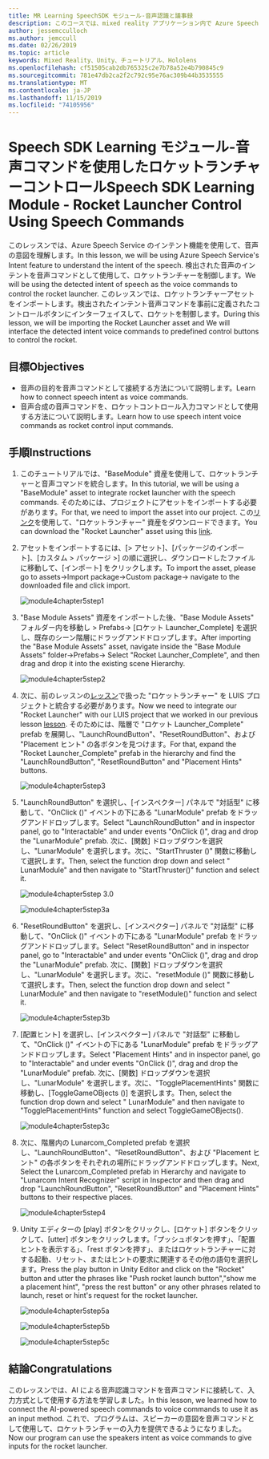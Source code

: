 ```yaml
---
title: MR Learning SpeechSDK モジュール-音声認識と議事録
description: このコースでは、mixed reality アプリケーション内で Azure Speech SDK を実装する方法について説明します。
author: jessemcculloch
ms.author: jemccull
ms.date: 02/26/2019
ms.topic: article
keywords: Mixed Reality、Unity、チュートリアル、Hololens
ms.openlocfilehash: cf51505cab2db765325c2e7b78a52e4b790845c9
ms.sourcegitcommit: 781e47db2ca2f2c792c95e76ac309b44b3535555
ms.translationtype: MT
ms.contentlocale: ja-JP
ms.lasthandoff: 11/15/2019
ms.locfileid: "74105956"
---
```

# <a name="speech-sdk-learning-module---rocket-launcher-control-using-speech-commands"></a><span data-ttu-id="1e1f2-104">Speech SDK Learning モジュール-音声コマンドを使用したロケットランチャーコントロール</span><span class="sxs-lookup"><span data-stu-id="1e1f2-104">Speech SDK Learning Module - Rocket Launcher Control Using Speech Commands</span></span>

<span data-ttu-id="1e1f2-105">このレッスンでは、Azure Speech Service のインテント機能を使用して、音声の意図を理解します。</span><span class="sxs-lookup"><span data-stu-id="1e1f2-105">In this lesson, we will be using Azure Speech Service's Intent feature to understand the intent of the speech.</span></span> <span data-ttu-id="1e1f2-106">検出された音声のインテントを音声コマンドとして使用して、ロケットランチャーを制御します。</span><span class="sxs-lookup"><span data-stu-id="1e1f2-106">We will be using the detected intent of speech as the voice commands to control the rocket launcher.</span></span> <span data-ttu-id="1e1f2-107">このレッスンでは、ロケットランチャーアセットをインポートします。検出されたインテント音声コマンドを事前に定義されたコントロールボタンにインターフェイスして、ロケットを制御します。</span><span class="sxs-lookup"><span data-stu-id="1e1f2-107">During this lesson, we will be importing the Rocket Launcher asset and We will interface the detected intent voice commands to predefined control buttons to control the rocket.</span></span>

## <a name="objectives"></a><span data-ttu-id="1e1f2-108">目標</span><span class="sxs-lookup"><span data-stu-id="1e1f2-108">Objectives</span></span>

- <span data-ttu-id="1e1f2-109">音声の目的を音声コマンドとして接続する方法について説明します。</span><span class="sxs-lookup"><span data-stu-id="1e1f2-109">Learn how to connect speech intent as voice commands.</span></span>
- <span data-ttu-id="1e1f2-110">音声合成の音声コマンドを、ロケットコントロール入力コマンドとして使用する方法について説明します。</span><span class="sxs-lookup"><span data-stu-id="1e1f2-110">Learn how to use speech intent voice commands as rocket control input commands.</span></span>

## <a name="instructions"></a><span data-ttu-id="1e1f2-111">手順</span><span class="sxs-lookup"><span data-stu-id="1e1f2-111">Instructions</span></span>

1. <span data-ttu-id="1e1f2-112">このチュートリアルでは、"BaseModule" 資産を使用して、ロケットランチャーと音声コマンドを統合します。</span><span class="sxs-lookup"><span data-stu-id="1e1f2-112">In this tutorial, we will be using a "BaseModule" asset to integrate rocket launcher with the speech commands.</span></span> <span data-ttu-id="1e1f2-113">そのためには、プロジェクトにアセットをインポートする必要があります。</span><span class="sxs-lookup"><span data-stu-id="1e1f2-113">For that, we need to import the asset into our project.</span></span> <span data-ttu-id="1e1f2-114">この[リンク](https://github.com/microsoft/MixedRealityLearning/releases/download/getting-started-v2.1.0.0/Unity.HoloLens2.GettingStarted.Tutorials.Asset.2.1.0.0.unitypackage)を使用して、"ロケットランチャー" 資産をダウンロードできます。</span><span class="sxs-lookup"><span data-stu-id="1e1f2-114">You can download the "Rocket Launcher" asset using this [link](https://github.com/microsoft/MixedRealityLearning/releases/download/getting-started-v2.1.0.0/Unity.HoloLens2.GettingStarted.Tutorials.Asset.2.1.0.0.unitypackage).</span></span>

2. <span data-ttu-id="1e1f2-115">アセットをインポートするには、[> アセット]、[パッケージのインポート]、[カスタム > パッケージ >] の順に選択し、ダウンロードしたファイルに移動して、[インポート] をクリックします。</span><span class="sxs-lookup"><span data-stu-id="1e1f2-115">To import the asset, please go to assets->Import package->Custom package-> navigate to the downloaded file and click import.</span></span>

    ![module4chapter5step1](images/module4chapter5step1.PNG)

3. <span data-ttu-id="1e1f2-117">"Base Module Assets" 資産をインポートした後、"Base Module Assets" フォルダー内を移動し > Prefabs-> [ロケット Launcher_Complete] を選択し、既存のシーン階層にドラッグアンドドロップします。</span><span class="sxs-lookup"><span data-stu-id="1e1f2-117">After importing the  "Base Module Assets" asset, navigate inside the "Base Module Assets" folder->Prefabs-> Select "Rocket Launcher_Complete", and then drag and drop it into the existing scene Hierarchy.</span></span>

    ![module4chapter5step2](images/module4chapter5step2.PNG)

4. <span data-ttu-id="1e1f2-119">次に、前のレッスンの[レッスン](mrlearning-speechSDK-ch4.md)で扱った "ロケットランチャー" を LUIS プロジェクトと統合する必要があります。</span><span class="sxs-lookup"><span data-stu-id="1e1f2-119">Now we need to integrate our "Rocket Launcher" with our LUIS project that we worked in our previous lesson [lesson](mrlearning-speechSDK-ch4.md).</span></span> <span data-ttu-id="1e1f2-120">そのためには、階層で "ロケット Launcher_Complete" prefab を展開し、"LaunchRoundButton"、"ResetRoundButton"、および "Placement ヒント" の各ボタンを見つけます。</span><span class="sxs-lookup"><span data-stu-id="1e1f2-120">For that, expand the "Rocket Launcher_Complete" prefab in the hierarchy and find the "LaunchRoundButton", "ResetRoundButton" and "Placement Hints" buttons.</span></span>

    ![module4chapter5step3](images/module4chapter5step3.PNG)

5. <span data-ttu-id="1e1f2-122">"LaunchRoundButton" を選択し、[インスペクター] パネルで "対話型" に移動して、"OnClick ()" イベントの下にある "LunarModule" prefab をドラッグアンドドロップします。</span><span class="sxs-lookup"><span data-stu-id="1e1f2-122">Select "LaunchRoundButton" and in inspector panel, go to "Interactable" and under events "OnClick ()", drag and drop the "LunarModule" prefab.</span></span> <span data-ttu-id="1e1f2-123">次に、[関数] ドロップダウンを選択し、"LunarModule" を選択します。次に、"StartThruster ()" 関数に移動して選択します。</span><span class="sxs-lookup"><span data-stu-id="1e1f2-123">Then, select the function drop down and select " LunarModule" and then navigate to "StartThruster()" function and select it.</span></span>

    ![module4chapter5step 3.0](images/module4chapter5step3.0.PNG)

    ![module4chapter5step3a](images/module4chapter5step3a.PNG)

6. <span data-ttu-id="1e1f2-126">"ResetRoundButton" を選択し、[インスペクター] パネルで "対話型" に移動して、"OnClick ()" イベントの下にある "LunarModule" prefab をドラッグアンドドロップします。</span><span class="sxs-lookup"><span data-stu-id="1e1f2-126">Select "ResetRoundButton" and in inspector panel, go to "Interactable" and under events "OnClick ()", drag and drop the "LunarModule" prefab.</span></span> <span data-ttu-id="1e1f2-127">次に、[関数] ドロップダウンを選択し、"LunarModule" を選択します。次に、"resetModule ()" 関数に移動して選択します。</span><span class="sxs-lookup"><span data-stu-id="1e1f2-127">Then, select the function drop down and select " LunarModule" and then navigate to "resetModule()" function and select it.</span></span>

    ![module4chapter5step3b](images/module4chapter5step3b.PNG)

7. <span data-ttu-id="1e1f2-129">[配置ヒント] を選択し、[インスペクター] パネルで "対話型" に移動して、"OnClick ()" イベントの下にある "LunarModule" prefab をドラッグアンドドロップします。</span><span class="sxs-lookup"><span data-stu-id="1e1f2-129">Select "Placement Hints" and in inspector panel, go to "Interactable" and under events "OnClick ()", drag and drop the "LunarModule" prefab.</span></span> <span data-ttu-id="1e1f2-130">次に、[関数] ドロップダウンを選択し、"LunarModule" を選択します。次に、"TogglePlacementHints" 関数に移動し、[ToggleGameOBjects ()] を選択します。</span><span class="sxs-lookup"><span data-stu-id="1e1f2-130">Then, select the function drop down and select " LunarModule" and then navigate to "TogglePlacementHints" function and select ToggleGameOBjects().</span></span>

    ![module4chapter5step3c](images/module4chapter5step3c.PNG)

8. <span data-ttu-id="1e1f2-132">次に、階層内の Lunarcom_Completed prefab を選択し、"LaunchRoundButton"、"ResetRoundButton"、および "Placement ヒント" の各ボタンをそれぞれの場所にドラッグアンドドロップします。</span><span class="sxs-lookup"><span data-stu-id="1e1f2-132">Next, Select the Lunarcom_Completed prefab in Hierarchy and navigate to "Lunarcom Intent Recognizer" script in Inspector and then drag and drop  "LaunchRoundButton", "ResetRoundButton" and "Placement Hints" buttons to their respective places.</span></span>

    ![module4chapter5step4](images/module4chapter5step4.PNG)

9. <span data-ttu-id="1e1f2-134">Unity エディターの [play] ボタンをクリックし、[ロケット] ボタンをクリックして、[utter] ボタンをクリックします。「プッシュボタンを押す」、「配置ヒントを表示する」、「rest ボタンを押す」、またはロケットランチャーに対する起動、リセット、またはヒントの要求に関連するその他の語句を選択します。</span><span class="sxs-lookup"><span data-stu-id="1e1f2-134">Press the play button in Unity Editor and click on the "Rocket" button and utter the phrases like "Push rocket launch button","show me a placement hint", "press the rest button" or any other phrases related to launch, reset or hint's request for the rocket launcher.</span></span>

    ![module4chapter5step5a](images/module4chapter5step5a.PNG)

    ![module4chapter5step5b](images/module4chapter5step5b.PNG)

    ![module4chapter5step5c](images/module4chapter5step5c.PNG)

## <a name="congratulations"></a><span data-ttu-id="1e1f2-138">結論</span><span class="sxs-lookup"><span data-stu-id="1e1f2-138">Congratulations</span></span>

<span data-ttu-id="1e1f2-139">このレッスンでは、AI による音声認識コマンドを音声コマンドに接続して、入力方式として使用する方法を学習しました。</span><span class="sxs-lookup"><span data-stu-id="1e1f2-139">In this lesson, we learned how to connect the AI-powered speech commands to voice commands to use it as an input method.</span></span> <span data-ttu-id="1e1f2-140">これで、プログラムは、スピーカーの意図を音声コマンドとして使用して、ロケットランチャーの入力を提供できるようになりました。</span><span class="sxs-lookup"><span data-stu-id="1e1f2-140">Now our program can use the speakers intent as voice commands to give inputs for the rocket launcher.</span></span>
